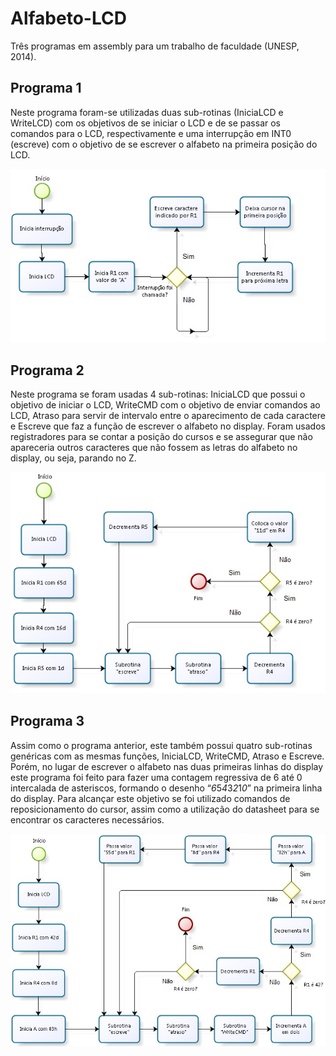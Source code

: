 # Alfabeto-LCD
Três programas em assembly para um trabalho de faculdade (UNESP, 2014).

## Programa 1
  Neste programa foram-se utilizadas duas sub-rotinas (IniciaLCD e WriteLCD)
com os objetivos de se iniciar o LCD e de se passar os comandos para o LCD,
respectivamente e uma interrupção em INT0 (escreve) com o objetivo de se escrever o
alfabeto na primeira posição do LCD.

![Primeiro Programa](https://github.com/Montevani/Alfabeto-LCD/blob/main/Flow1.jpg)

## Programa 2
  Neste programa se foram usadas 4 sub-rotinas: IniciaLCD que possui o
objetivo de iniciar o LCD, WriteCMD com o objetivo de enviar comandos ao LCD,
Atraso para servir de intervalo entre o aparecimento de cada caractere e Escreve que
faz a função de escrever o alfabeto no display.
Foram usados registradores para se contar a posição do cursos e se assegurar
que não apareceria outros caracteres que não fossem as letras do alfabeto no display,
ou seja, parando no Z.

![Segundo Programa](https://github.com/Montevani/Alfabeto-LCD/blob/main/Flow2.jpg)

## Programa 3
Assim como o programa anterior, este também possui quatro sub-rotinas
genéricas com as mesmas funções, IniciaLCD, WriteCMD, Atraso e Escreve. Porém,
no lugar de escrever o alfabeto nas duas primeiras linhas do display este programa foi
feito para fazer uma contagem regressiva de 6 até 0 intercalada de asteriscos,
formando o desenho “*6*5*4*3*2*1*0*” na primeira linha do display.
Para alcançar este objetivo se foi utilizado comandos de reposicionamento do
cursor, assim como a utilização do datasheet para se encontrar os caracteres
necessários.

![Terceiro Programa](https://github.com/Montevani/Alfabeto-LCD/blob/main/Flow3.jpg)
